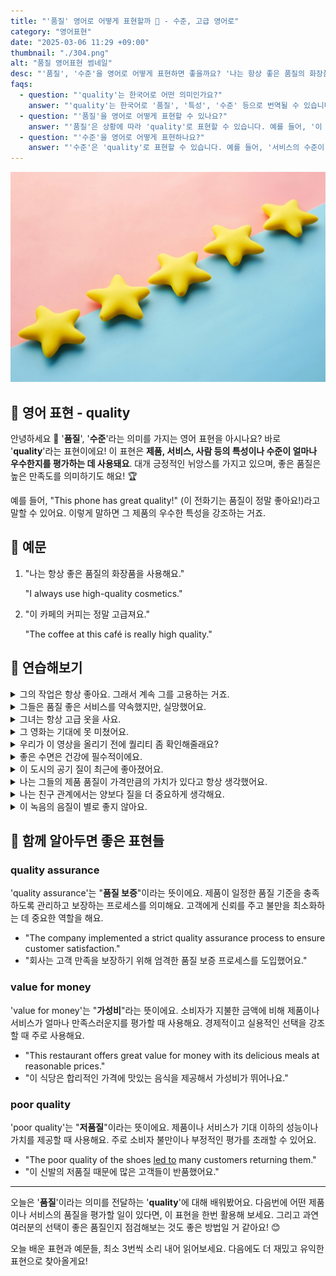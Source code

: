 ```yaml
---
title: "'품질' 영어로 어떻게 표현할까 🌟 - 수준, 고급 영어로"
category: "영어표현"
date: "2025-03-06 11:29 +09:00"
thumbnail: "./304.png"
alt: "품질 영어표현 썸네일"
desc: "'품질', '수준'을 영어로 어떻게 표현하면 좋을까요? '나는 항상 좋은 품질의 화장품을 사용해요.', '이 카페의 커피는 수준이 정말 높아요.' 등을 영어로 표현하는 법을 배워봅시다. 다양한 예문을 통해서 연습하고 본인의 표현으로 만들어 보세요."
faqs:
  - question: "'quality'는 한국어로 어떤 의미인가요?"
    answer: "'quality'는 한국어로 '품질', '특성', '수준' 등으로 번역될 수 있습니다. 제품이나 서비스의 우수성을 평가할 때 주로 사용됩니다."
  - question: "'품질'을 영어로 어떻게 표현할 수 있나요?"
    answer: "'품질'은 상황에 따라 'quality'로 표현할 수 있습니다. 예를 들어, '이 제품의 품질이 좋아요'는 'The quality of this product is good'로 말할 수 있습니다."
  - question: "'수준'을 영어로 어떻게 표현하나요?"
    answer: "'수준'은 'quality'로 표현할 수 있습니다. 예를 들어, '서비스의 수준이 매우 높아요'는 'The quality of the service is very high'로 표현할 수 있습니다."
---
```


![별 5개](./304-1.jpg)

## 🌟 영어 표현 - quality

안녕하세요 👋 '**품질**', '**수준**'라는 의미를 가지는 영어 표현을 아시나요? 바로 '**quality**'라는 표현이에요! 이 표현은 **제품, 서비스, 사람 등의 특성이나 수준이 얼마나 우수한지를 평가하는 데 사용돼요**. 대개 긍정적인 뉘앙스를 가지고 있으며, 좋은 품질은 높은 만족도를 의미하기도 해요! 🏆

예를 들어, "This phone has great quality!" (이 전화기는 품질이 정말 좋아요!)라고 말할 수 있어요. 이렇게 말하면 그 제품의 우수한 특성을 강조하는 거죠.

## 📖 예문

1. "나는 항상 좋은 품질의 화장품을 사용해요."

   "I always use high-quality cosmetics."

2. "이 카페의 커피는 정말 고급져요."

   "The coffee at this café is really high quality."

## 💬 연습해보기

<details>
<summary>그의 작업은 항상 좋아요. 그래서 계속 그를 고용하는 거죠.</summary>
<span>His work is always quality. <a href="/blog/in-english/116.that-is-why/">That's why</a> we keep hiring him.</span>
</details>

<details>
<summary>그들은 품질 좋은 서비스를 약속했지만, 실망했어요.</summary>
<span>They promised quality service, but I was <a href="/blog/in-english/302.disappoint/">disappointed</a>.</span>
</details>

<details>
<summary>그녀는 항상 고급 옷을 사요.</summary>
<span>She always buys clothes that are high quality.</span>
</details>

<details>
<summary>그 영화는 기대에 못 미쳤어요.</summary>
<span>The movie didn't have the quality I was expecting.</span>
</details>

<details>
<summary>우리가 이 영상을 올리기 전에 퀄리티 좀 확인해줄래요?</summary>
<span>Can you check the quality of this video before we post it?</span>
</details>

<details>
<summary>좋은 수면은 건강에 필수적이에요.</summary>
<span>Good quality sleep is essential for health.</span>
</details>

<details>
<summary>이 도시의 공기 질이 최근에 좋아졌어요.</summary>
<span>The quality of air in this city has improved lately.</span>
</details>

<details>
<summary>나는 그들의 제품 품질이 가격만큼의 가치가 있다고 항상 생각했어요.</summary>
<span>I always thought the quality of their products was <a href="/blog/in-english/126.worth-ing/">worth the price</a>.</span>
</details>

<details>
<summary>나는 친구 관계에서는 양보다 질을 더 중요하게 생각해요.</summary>
<span>I prefer quality over quantity <a href="/blog/in-english/269.when-it-comes-to/">when it comes to</a> friendships.</span>
</details>

<details>
<summary>이 녹음의 음질이 별로 좋지 않아요.</summary>
<span>The sound quality of this recording isn't very good.</span>
</details>

## 🤝 함께 알아두면 좋은 표현들

### quality assurance

'quality assurance'는 "**품질 보증**"이라는 뜻이에요. 제품이 일정한 품질 기준을 충족하도록 관리하고 보장하는 프로세스를 의미해요. 고객에게 신뢰를 주고 불만을 최소화하는 데 중요한 역할을 해요.

- "The company implemented a strict quality assurance process to ensure customer satisfaction."
- "회사는 고객 만족을 보장하기 위해 엄격한 품질 보증 프로세스를 도입했어요."

### value for money

'value for money'는 "**가성비**"라는 뜻이에요. 소비자가 지불한 금액에 비해 제품이나 서비스가 얼마나 만족스러운지를 평가할 때 사용해요. 경제적이고 실용적인 선택을 강조할 때 주로 사용해요.

- "This restaurant offers great value for money with its delicious meals at reasonable prices."
- "이 식당은 합리적인 가격에 맛있는 음식을 제공해서 가성비가 뛰어나요."

### poor quality

'poor quality'는 "**저품질**"이라는 뜻이에요. 제품이나 서비스가 기대 이하의 성능이나 가치를 제공할 때 사용해요. 주로 소비자 불만이나 부정적인 평가를 초래할 수 있어요.

- "The poor quality of the shoes [led to](/blog/vocab-1/004.lead-to/) many customers returning them."
- "이 신발의 저품질 때문에 많은 고객들이 반품했어요."

---

오늘은 '**품질**'이라는 의미를 전달하는 '**quality**'에 대해 배워봤어요. 다음번에 어떤 제품이나 서비스의 품질을 평가할 일이 있다면, 이 표현을 한번 활용해 보세요. 그리고 과연 여러분의 선택이 좋은 품질인지 점검해보는 것도 좋은 방법일 거 같아요! 😊

오늘 배운 표현과 예문들, 최소 3번씩 소리 내어 읽어보세요. 다음에도 더 재밌고 유익한 표현으로 찾아올게요!
